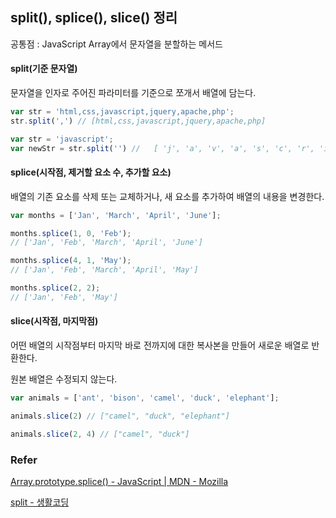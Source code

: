## split(), splice(), slice() 정리

공통점 : JavaScript Array에서 문자열을 분할하는 메서드



#### split(기준 문자열)

문자열을 인자로 주어진 파라미터를 기준으로 쪼개서 배열에 담는다.

```javascript
var str = 'html,css,javascript,jquery,apache,php';
str.split(',') // [html,css,javascript,jquery,apache,php]

var str = 'javascript';
var newStr = str.split('') //	[ 'j', 'a', 'v', 'a', 's', 'c', 'r', 'i', 'p', 't' ]
```



#### splice(시작점, 제거할 요소 수, 추가할 요소)

배열의 기존 요소를 삭제 또는 교체하거나, 새 요소를 추가하여 배열의 내용을 변경한다.

```javascript
var months = ['Jan', 'March', 'April', 'June'];

months.splice(1, 0, 'Feb');
// ['Jan', 'Feb', 'March', 'April', 'June']

months.splice(4, 1, 'May');
// ['Jan', 'Feb', 'March', 'April', 'May']

months.splice(2, 2);
// ['Jan', 'Feb', 'May']
```



#### slice(시작점, 마지막점)

어떤 배열의 시작점부터 마지막 바로 전까지에 대한 복사본을 만들어 새로운 배열로 반환한다.

원본 배열은 수정되지 않는다.

```javascript
var animals = ['ant', 'bison', 'camel', 'duck', 'elephant'];

animals.slice(2) // ["camel", "duck", "elephant"]

animals.slice(2, 4) // ["camel", "duck"]
```





### Refer

[Array.prototype.splice() - JavaScript | MDN - Mozilla](<https://developer.mozilla.org/ko/docs/Web/JavaScript/Reference/Global_Objects/Array/splice>)

[split - 생활코딩](<https://opentutorials.org/course/50/96>)